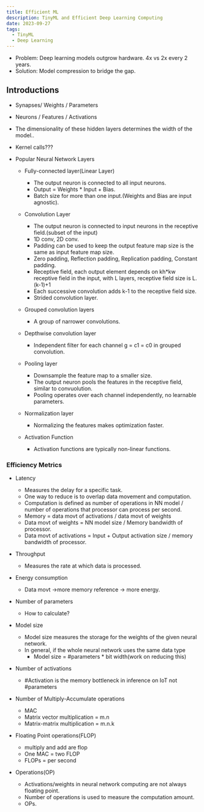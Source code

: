 ```yaml
---
title: Efficient ML
description: TinyML and Efficient Deep Learning Computing
date: 2023-09-27
tags:
  - TinyML
  - Deep Learning
---
```


- Problem: Deep learning models outgrow hardware. 4x vs 2x every 2 years.
- Solution: Model compression to bridge the gap.

## Introductions

- Synapses/ Weights / Parameters
- Neurons / Features / Activations
- The dimensionality of these hidden layers determines the width of the model..
- Kernel calls???

- Popular Neural Network Layers
  - Fully-connected layer(Linear Layer)
    - The output neuron is connected to all input neurons.
    - Output = Weights * Input + Bias.
    - Batch size for more than one input.(Weights and Bias are input agnostic).
  
  - Convolution Layer
    - The output neuron is connected to input neurons in the receptive field.(subset of the input)
    - 1D conv, 2D conv.
    - Padding can be used to keep the output feature map size is the same as input feature map size.
    - Zero padding, Reflection padding, Replication padding, Constant padding.
    - Receptive field, each output element depends on kh*kw receptive field in the input, with L layers, receptive field size is L.(k-1)+1
    - Each successive convolution adds k-1 to the receptive field size.
    - Strided convolution layer.
  
  - Grouped convolution layers
    - A group of narrower convolutions.
  
  - Depthwise convolution layer
    - Independent filter for each channel g = c1 = c0 in grouped convolution.
  
  - Pooling layer
    - Downsample the feature map to a smaller size.
    - The output neuron pools the features in the receptive field, similar to convuolution.
    - Pooling operates over each channel independently, no learnable parameters.
  
  - Normalization layer
    - Normalizing the features makes optimization faster.
    
  - Activation Function
    - Activation functions are typically non-linear functions.

### Efficiency Metrics

- Latency
  - Measures the delay for a specific task.
  - One way to reduce is to overlap data movement and computation.
  - Computation is defined as number of operations in NN model / number of operations that processor can process per second.
  - Memory = data movt of activations / data movt of weights
  - Data movt of weights = NN model size / Memory bandwidth of processor.
  - Data movt of activations = Input + Output activation size / memory bandwidth of processor.
  
- Throughput
  - Measures the rate at which data is processed.
- Energy consumption
  - Data movt ->more memory reference -> more energy.
- Number of parameters
  - How to calculate?
- Model size
  - Model size measures the storage for the weights of the given neural network.
  - In general, if the whole neural network uses the same data type
    - Model size = #parameters * bit width(work on reducing this)
- Number of activations
  - #Activation is the memory bottleneck in inference on IoT not #parameters
- Number of Multiply-Accumulate operations
  - MAC
  - Matrix vector multiplication = m.n
  - Matrix-matrix multiplication = m.n.k
- Floating Point operations(FLOP)
  - multiply and add are flop
  - One MAC = two FLOP
  - FLOPs = per second
- Operations(OP)
  - Activations/weights in neural network computing are not always floating point.
  - Number of operations is used to measure the computation amount.
  - OPs.
